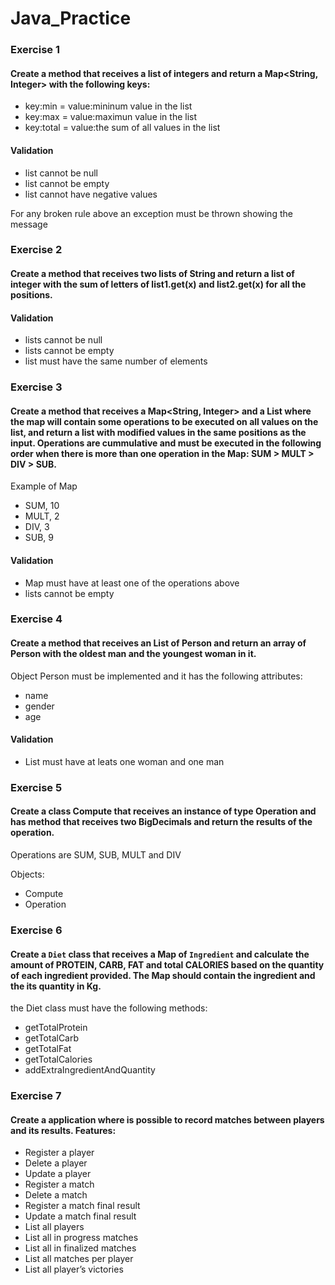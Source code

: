 # Java_Practice

### Exercise 1

#### Create a method that receives a list of integers and return a Map<String, Integer> with the following keys: 

- key:min = value:mininum value in the list
- key:max = value:maximun value in the list
- key:total = value:the sum of all values in the list

#### Validation
* list cannot be null
* list cannot be empty
* list cannot have negative values

For any broken rule above an exception must be thrown showing the message

### Exercise 2

#### Create a method that receives two lists of String and return a list of integer with the sum of letters of list1.get(x) and list2.get(x) for all the positions. 

#### Validation
* lists cannot be null
* lists cannot be empty
* list must have the same number of elements

### Exercise 3

#### Create a method that receives a Map<String, Integer> and a List<Integer> where the map will contain some operations to be executed on all values on the list, and return a list with modified values in the same positions as the input. Operations are cummulative and must be executed in the following order when there is more than one operation in the Map: SUM > MULT > DIV > SUB.
  
Example of Map
  - SUM, 10
  - MULT, 2
  - DIV, 3
  - SUB, 9

#### Validation
* Map must have at least one of the operations above
* lists cannot be empty
  
### Exercise 4

#### Create a method that receives an List of Person and return an array of Person with the oldest man and the youngest woman in it.
  
Object Person must be implemented and it has the following attributes: 
  - name
  - gender
  - age

#### Validation
* List must have at leats one woman and one man

### Exercise 5
  
#### Create a class Compute that receives an instance of type Operation and has method that receives two BigDecimals and return the results of the operation.
 
  Operations are SUM, SUB, MULT and DIV 
  
 Objects:
  - Compute
  - Operation
  
### Exercise 6
  
#### Create a `Diet` class that receives a Map of `Ingredient` and calculate the amount of PROTEIN, CARB, FAT and total CALORIES based on the quantity of each ingredient provided. The Map should contain the ingredient and the its quantity in Kg.
  
  the Diet class must have the following methods:
  - getTotalProtein
  - getTotalCarb
  - getTotalFat
  - getTotalCalories
  - addExtraIngredientAndQuantity


### Exercise 7

#### Create a application where is possible to record matches between players and its results. Features:

* Register a player
* Delete a player
* Update a player
* Register a match
* Delete a match
* Register a match final result
* Update a match final result
* List all players
* List all in progress matches
* List all in finalized matches
* List all matches per player
* List all player’s victories
